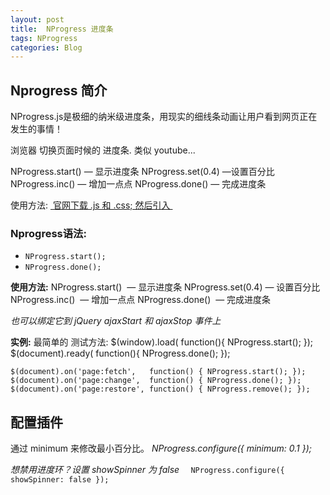 ```yaml
---
layout: post
title:  NProgress 进度条
tags: NProgress
categories: Blog
---
```


## Nprogress 简介
NProgress.js是极细的纳米级进度条，用现实的细线条动画让用户看到网页正在发生的事情！

浏览器 切换页面时候的 进度条. 类似 youtube...

NProgress.start() — 显示进度条
NProgress.set(0.4) —设置百分比
NProgress.inc() — 增加一点点
NProgress.done() — 完成进度条


使用方法: [ 官网下载 .js 和 .css; 然后引入 ][1]


### Nprogress语法:
- `NProgress.start();`
- `NProgress.done();`


**使用方法:**
NProgress.start()  — 显示进度条
NProgress.set(0.4) — 设置百分比
NProgress.inc()    — 增加一点点
NProgress.done()   — 完成进度条

*也可以绑定它到 jQuery ajaxStart 和 ajaxStop 事件上*


**实例:**
最简单的 测试方法: 
	$(window).load( function(){  NProgress.start();  });
	$(document).ready( function(){      NProgress.done();  });
	
	$(document).on('page:fetch',   function() { NProgress.start(); });
	$(document).on('page:change',  function() { NProgress.done(); });
	$(document).on('page:restore', function() { NProgress.remove(); });



## 配置插件
通过 minimum 来修改最小百分比。
*NProgress.configure({ minimum: 0.1 });*



*想禁用进度环？设置 showSpinner 为 false*
`  NProgress.configure({ showSpinner: false });`

[1]:	https://github.com/rstacruz/nprogress